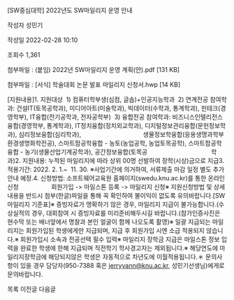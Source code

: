 [SW중심대학] 2022년도 SW마일리지 운영 안내



작성자
성민기


작성일
2022-02-28 10:10


조회수
1,361


첨부파일 : (붙임) 2022년 SW마일리지 운영 계획(안).pdf [131 KB]  

첨부파일 : [서식] 학술대회 논문 발표 마일리지 신청서.hwp [14 KB]


﻿﻿﻿﻿﻿﻿﻿﻿﻿﻿﻿﻿﻿﻿﻿﻿﻿﻿﻿﻿﻿﻿﻿﻿﻿﻿﻿﻿﻿﻿﻿[지원내용]1. 지원대상  1) 컴퓨터학부생(심컴, 글솝)+인공지능학과  2) 연계전공 참여학과: 건설IT(토목공학과), 미디어아트(미술학과), 빅데이터(수학과, 통계학과), 핀테크(경영학부), IT융합(전기공학과, 전자공학부)  3) 융합전공 참여학과: 비즈니스인텔리전스융합(경영학부, 통계학과), IT정치융합(정치외교학과), 디지털정보관리융합(문헌정보학과), 심리정보융합(심리학과),                                    생물정보학융합(응용생명과학부 환경생명화학전공), 스마트팜공학융합 - 농토(농업공학, 농업토목공학), 스마트팜공학융합 - 농기(생물산업기계공학과), 공간정보융합(토목공                                     학과)2. 지원내용: 누적된 마일리지에 따라 상위 00명 선발하여 장학(시상)금으로 지급3. 적용기간: 2022. 2. 1.~  11. 30. ※사업기간에 의거하여, 서류제출 마감 일정 별도 추가 안내 예정.4. 신청방법: 소프트웨어교육원 홈페이지(swedu.knu.ac.kr)를 통한 온라인 신청                   회원가입 -> 마일스톤 등록 -> 마일리지 신청※ 지원신청방법 및 상세내용을 반드시 첨부(한글)파일을 통해 꼭 확인하여 불이익이 없도록 유의바랍니다.[SW마일리지 기준표]※ 증빙자료가 명확하기 않은 경우, 마일리지 지급이 불가능합니다.(수상실적의 경우, 대회참여 시 증빙자료를 미리준비해두시길 바랍니다.(참가인증사진은 현수막 또는 배너앞에서 명찰과 본인 얼굴이 함께 나오도록 촬영)※ 일괄 지급되는 마일리지는 회원가입된 학생에게만 지급되며, 지급 후 회원가입 시엔 소급 적용되지 않습니다.※ 회원가입시 소속과 전공선택 필수 입력※ 마일리지 장학금 지급은 마일스톤 정보 입력을 완료한 학생에 한해 지급되며 직전학기 학사경고자는 제외됩니다.※ 해당연도에 마일리지장학금에 해당되지않은 학생은 자동적으로 차년도에 이월적용됩니다.＊ 문의사항이 있을 경우 담당자(950-7388 혹은 jerryyann@knu.ac.kr, 성민기선생님)에게로 문의바랍니다.





목록
이전글
다음글




